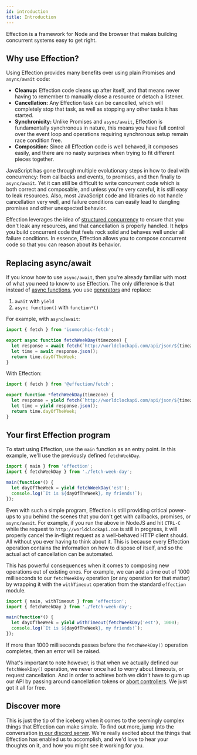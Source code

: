 ```yaml
---
id: introduction
title: Introduction
---
```


Effection is a framework for Node and the browser that makes building
concurrent systems easy to get right.

## Why use Effection?

Using Effection provides many benefits over using plain Promises and
`async/await` code:

- **Cleanup:** Effection code cleans up after itself, and that means never having
  to remember to manually close a resource or detach a listener.
- **Cancellation:** Any Effection task can be cancelled, which will completely
  stop that task, as well as stopping any other tasks it has started.
- **Synchronicity:** Unlike Promises and `async/await`, Effection is fundamentally
  synchronous in nature, this means you have full control over the event loop
  and operations requiring synchronous setup remain race condition free.
- **Composition:** Since all Effection code is well behaved, it
  composes easily, and there  are no nasty surprises when trying to
  fit different pieces together.

JavaScript has gone through multiple evolutionary steps in how to deal
with concurrency: from callbacks and events, to promises, and then
finally to `async/await`. Yet it can still be difficult to write
concurrent code which is both correct and composable, and unless
you're very careful, it is still easy to leak resources. Also, most
JavaScript code and libraries do not handle cancellation very well,
and failure conditions can easily lead to dangling promises and other
unexpected behavior.

Effection leverages the idea of [structured concurrency][structured concurrency]
to ensure that you don't leak any resources, and that cancellation is
properly handled. It helps you build concurrent code that feels rock
solid and behaves well under all failure conditions. In essence,
Effection allows you to compose concurrent code so that you can reason
about its behavior.


## Replacing async/await

If you know how to use `async/await`, then you're already familiar with most of
what you need to know to use Effection. The only difference is that instead
of [async functions][async functions], you use
[generators][generators] and replace:

1. `await` with `yield`
1. `async function()` with `function*()`


For example, with `async`/`await`:

``` javascript
import { fetch } from 'isomorphic-fetch';

export async function fetchWeekDay(timezone) {
  let response = await fetch(`http://worldclockapi.com/api/json/${timezone}/now`);
  let time = await response.json();
  return time.dayOfTheWeek;
}
```

With Effection:

``` javascript
import { fetch } from '@effection/fetch';

export function *fetchWeekDay(timezone) {
  let response = yield fetch(`http://worldclockapi.com/api/json/${timezone}/now`);
  let time = yield response.json();
  return time.dayOfTheWeek;
}
```

## Your first Effection program

To start using Effection, use the `main` function as an entry
point. In this example, we'll use the previously defined
`fetchWeekDay`.

``` javascript
import { main } from 'effection';
import { fetchWeekDay } from './fetch-week-day';

main(function*() {
  let dayOfTheWeek = yield fetchWeekDay('est');
  console.log(`It is ${dayOfTheWeek}, my friends!`);
});
```

Even with such a simple program, Effection is still providing critical
power-ups to you behind the scenes that you don't get with callbacks,
promises, or `async/await`. For example, if you run the above in
NodeJS and hit `CTRL-C` while the request to `http://worldclockapi.com` is
still in progress, it will properly cancel the in-flight request
as a well-behaved HTTP client should. All without you ever having to
think about it. This is because every Effection operation contains
the information on how to dispose of itself, and so the actual act of
cancellation can be automated.

This has powerful consequences when it comes to composing new
operations out of existing ones. For example, we can add a time out of
1000 milliseconds to our `fetchWeekDay` operation (or any operation
for that matter) by wrapping it with the `withTimeout` operation from
the standard `effection` module.

``` javascript
import { main, withTimeout } from 'effection';
import { fetchWeekDay } from './fetch-week-day';

main(function*() {
  let dayOfTheWeek = yield withTimeout(fetchWeekDay('est'), 1000);
  console.log(`It is ${dayOfTheWeek}, my friends!`);
});
```

If more than 1000 milliseconds passes before the `fetchWeekDay()`
operation completes, then an error will be raised.

What's important to note however, is that when we actually defined our
`fetchWeekDay()` operation, we never once had to worry about timeouts,
or request cancellation. And in order to achieve both we didn't have
to gum up our API by passing around cancellation tokens or [abort
controllers][abort controller]. We just got it all for free.

## Discover more

This is just the tip of the iceberg when it comes to the seemingly complex
things that Effection can make simple. To find out more, jump
into the conversation [in our discord server][discord]. We're really
excited about the things that Effection has enabled us to accomplish,
and we'd love to hear your thoughts on it, and how you might see
it working for you.

[structured concurrency]: https://vorpus.org/blog/notes-on-structured-concurrency-or-go-statement-considered-harmful/
[generators]: https://developer.mozilla.org/en-US/docs/Web/JavaScript/Reference/Global_Objects/Generator
[async functions]: https://developer.mozilla.org/en-US/docs/Web/JavaScript/Reference/Statements/async_function
[abort controller]: https://developer.mozilla.org/en-US/docs/Web/API/AbortController
[discord]: https://discord.gg/Ug5nWH8
